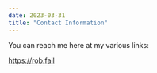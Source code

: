 ```yaml
---
date: 2023-03-31
title: "Contact Information"
---
```


You can reach me here at my various links:


https://rob.fail
